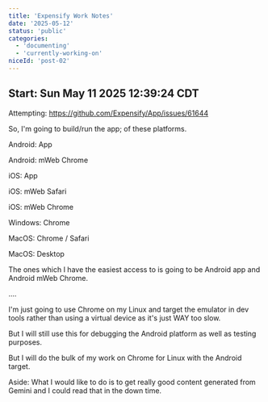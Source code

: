 ```yaml
---
title: 'Expensify Work Notes'
date: '2025-05-12'
status: 'public'
categories:
  - 'documenting'
  - 'currently-working-on'
niceId: 'post-02'
---
```




## Start: Sun May 11 2025 12:39:24 CDT

Attempting:
https://github.com/Expensify/App/issues/61644


So, I'm going to build/run the app; of these platforms.

Android: App

Android: mWeb Chrome

iOS: App

iOS: mWeb Safari

iOS: mWeb Chrome

Windows: Chrome

MacOS: Chrome / Safari

MacOS: Desktop


The ones which I have the easiest access to is going to be Android app and Android mWeb Chrome.

....

I'm just going to use Chrome on my Linux and target the emulator in dev tools rather than using a virtual device as it's just WAY too slow. 

But I will still use this for debugging the Android platform as well as testing purposes. 

But I will do the bulk of my work on Chrome for Linux with the Android target. 


Aside: What I would like to do is to get really good content generated from Gemini and I could read that in the down time. 


